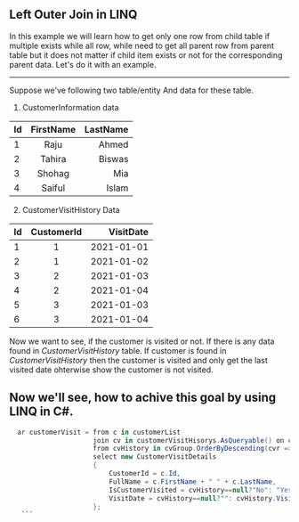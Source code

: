 ## Left Outer Join in LINQ

In this example we will learn how to get only one row from child table if multiple exists while all row, while need to get all parent row from parent table but it does 
not matter if child item exists or not for the corresponding parent data. Let's do it with an example. 

---
Suppose we've following two table/entity And data for these table.
1. CustomerInformation data

| Id            | FirstName     | LastName  |
| ------------- |:-------------:| -----:    |
| 1             | Raju          | Ahmed     |
| 2             | Tahira        | Biswas    |
| 3             | Shohag        | Mia       |
| 4             | Saiful        | Islam     |
 
2. CustomerVisitHistory Data

| Id            | CustomerId    | VisitDate  |
| ------------- |:-------------:| ----------:|
| 1             | 1             | 2021-01-01 |
| 2             | 1             | 2021-01-02 |
| 3             | 2             | 2021-01-03 |
| 4             | 2             | 2021-01-04 |
| 5             | 3             | 2021-01-03 |
| 6             | 3             | 2021-01-04 |


Now we want to see, if the customer is visited or not. If there is any data found in *CustomerVisitHistory* table. If customer is found in *CustomerVisitHistory* then the customer
is visited and only get the last visited date ohterwise show the customer is not visited. 

## Now we'll see, how to achive this goal by using LINQ in C#.
 ```csharp
   ar customerVisit = from c in customerList
                      join cv in customerVisitHisorys.AsQueryable() on c.Id equals cv.CustomerId into cvGroup
                      from cvHistory in cvGroup.OrderByDescending(cvr => cvr.Id).Take(1).DefaultIfEmpty()
                      select new CustomerVisitDetails
                      {
                          CustomerId = c.Id,
                          FullName = c.FirstName + " " + c.LastName,
                          IsCustomerVisited = cvHistory==null?"No": "Yes",
                          VisitDate = cvHistory==null?"": cvHistory.VisitDate
                      };
    ```
